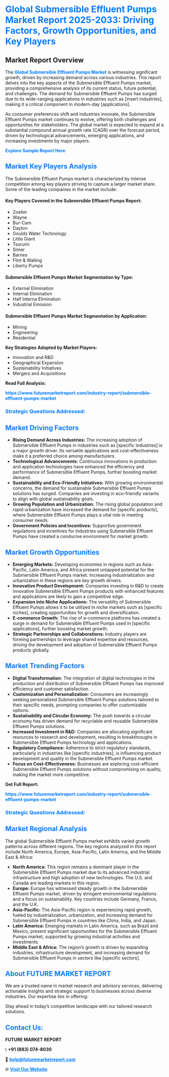 <h1 style="color: #007BFF;">Global Submersible Effluent Pumps Market Report 2025-2033: Driving Factors, Growth Opportunities, and Key Players</h1>

<section id="overview">
<h2>Market Report Overview</h2>
<p>The <a href="https://www.futuremarketreport.com/industry-report/submersible-effluent-pumps-market" style="color: #007BFF; text-decoration: none;"><strong>Global Submersible Effluent Pumps Market</strong></a> is witnessing significant growth, driven by increasing demand across various industries. This report delves into the key aspects of the Submersible Effluent Pumps market, providing a comprehensive analysis of its current status, future potential, and challenges. The demand for Submersible Effluent Pumps has surged due to its wide-ranging applications in industries such as [insert industries], making it a critical component in modern-day [applications].</p>
<p>As consumer preferences shift and industries innovate, the Submersible Effluent Pumps market continues to evolve, offering both challenges and opportunities for stakeholders. The global market is expected to expand at a substantial compound annual growth rate (CAGR) over the forecast period, driven by technological advancements, emerging applications, and increasing investments by major players.</p>
</section>

<section id="overview">
<p><a href="https://www.futuremarketreport.com/request-sample/reportId=103189" style="color: #007BFF; text-decoration: none;"><strong>Explore Sample Report Here</strong></a></p>
</section>

<section id="key-players">
<h2 style="color: #007BFF;">Market Key Players Analysis</h2>
<p>The Submersible Effluent Pumps market is characterized by intense competition among key players striving to capture a larger market share. Some of the leading companies in the market include:</p>
<h4>Key Players Covered in the Submersible Effluent Pumps Report:</h4>
<ul><li>Zoeller</li><li>Wayne</li><li>Bur-Cam</li><li>Dayton</li><li>Goulds Water Technology</li><li>Little Giant</li><li>Tsurumi</li><li>Simer</li><li>Barnes</li><li>Flint &amp; Walling</li><li>Liberty Pumps</li></ul>
<h4>Submersible Effluent Pumps Market Segmentation by Type:</h4>
<ul><li>External Elimination</li><li>Internal Elimination</li><li>Half Interna Elimination</li><li>Industrial Emission</li></ul>

<h4>Submersible Effluent Pumps Market Segmentation by Application:</h4>
<ul><li>Mining</li><li>Engineering</li><li>Residential</li></ul>
<p><strong>Key Strategies Adopted by Market Players:</strong></p>
<ul>
<li>Innovation and R&D</li>
<li>Geographical Expansion</li>
<li>Sustainability Initiatives</li>
<li>Mergers and Acquisitions</li>
</ul>
</section>

<section>
<p><strong>Read Full Analysis: </strong></p><a href="https://www.futuremarketreport.com/industry-report/submersible-effluent-pumps-market" style="color: #007BFF; text-decoration: none;"><strong>https://www.futuremarketreport.com/industry-report/submersible-effluent-pumps-market</strong></a>
<h3 style="color: #007BFF;">Strategic Questions Addressed:</h3>
</section>

<section id="driving-factors">
<h2 style="color: #007BFF;">Market Driving Factors</h2>
<ul>
<li><strong>Rising Demand Across Industries:</strong> The increasing adoption of Submersible Effluent Pumps in industries such as [specific industries] is a major growth driver. Its versatile applications and cost-effectiveness make it a preferred choice among manufacturers.</li>
<li><strong>Technological Advancements:</strong> Continuous innovations in production and application technologies have enhanced the efficiency and performance of Submersible Effluent Pumps, further boosting market demand.</li>
<li><strong>Sustainability and Eco-Friendly Initiatives:</strong> With growing environmental concerns, the demand for sustainable Submersible Effluent Pumps solutions has surged. Companies are investing in eco-friendly variants to align with global sustainability goals.</li>
<li><strong>Growing Population and Urbanization:</strong> The rising global population and rapid urbanization have increased the demand for [specific products], where Submersible Effluent Pumps plays a vital role in meeting consumer needs.</li>
<li><strong>Government Policies and Incentives:</strong> Supportive government regulations and incentives for industries using Submersible Effluent Pumps have created a conducive environment for market growth.</li>
</ul>
</section>

<section id="growth-opportunities">
<h2 style="color: #007BFF;">Market Growth Opportunities</h2>
<ul>
<li><strong>Emerging Markets:</strong> Developing economies in regions such as Asia-Pacific, Latin America, and Africa present untapped potential for the Submersible Effluent Pumps market. Increasing industrialization and urbanization in these regions are key growth drivers.</li>
<li><strong>Innovative Product Development:</strong> Companies investing in R&D to create innovative Submersible Effluent Pumps products with enhanced features and applications are likely to gain a competitive edge.</li>
<li><strong>Expansion into Niche Applications:</strong> The versatility of Submersible Effluent Pumps allows it to be utilized in niche markets such as [specific niches], creating opportunities for growth and diversification.</li>
<li><strong>E-commerce Growth:</strong> The rise of e-commerce platforms has created a surge in demand for Submersible Effluent Pumps used in [specific applications], further boosting market growth.</li>
<li><strong>Strategic Partnerships and Collaborations:</strong> Industry players are forming partnerships to leverage shared expertise and resources, driving the development and adoption of Submersible Effluent Pumps products globally.</li>
</ul>
</section>

<section id="trending-factors">
<h2 style="color: #007BFF;">Market Trending Factors</h2>
<ul>
<li><strong>Digital Transformation:</strong> The integration of digital technologies in the production and distribution of Submersible Effluent Pumps has improved efficiency and customer satisfaction.</li>
<li><strong>Customization and Personalization:</strong> Consumers are increasingly seeking personalized Submersible Effluent Pumps solutions tailored to their specific needs, prompting companies to offer customizable options.</li>
<li><strong>Sustainability and Circular Economy:</strong> The push towards a circular economy has driven demand for recyclable and reusable Submersible Effluent Pumps solutions.</li>
<li><strong>Increased Investment in R&D:</strong> Companies are allocating significant resources to research and development, resulting in breakthroughs in Submersible Effluent Pumps technology and applications.</li>
<li><strong>Regulatory Compliance:</strong> Adherence to strict regulatory standards, particularly in industries like [specific industries], is influencing product development and quality in the Submersible Effluent Pumps market.</li>
<li><strong>Focus on Cost-Effectiveness:</strong> Businesses are exploring cost-efficient Submersible Effluent Pumps solutions without compromising on quality, making the market more competitive.</li>
</ul>
</section>

<section>
<p><strong>Get Full Report: </strong></p><a href="https://www.futuremarketreport.com/industry-report/submersible-effluent-pumps-market" style="color: #007BFF; text-decoration: none;"><strong>https://www.futuremarketreport.com/industry-report/submersible-effluent-pumps-market</strong></a>
<h3 style="color: #007BFF;">Strategic Questions Addressed:</h3>
</section>


<section id="regional-analysis">
<h2 style="color: #007BFF;">Market Regional Analysis</h2>
<p>The global Submersible Effluent Pumps market exhibits varied growth patterns across different regions. The key regions analyzed in this report include North America, Europe, Asia-Pacific, Latin America, and the Middle East & Africa:</p>
<ul>
<li><strong>North America:</strong> This region remains a dominant player in the Submersible Effluent Pumps market due to its advanced industrial infrastructure and high adoption of new technologies. The U.S. and Canada are leading markets in this region.</li>
<li><strong>Europe:</strong> Europe has witnessed steady growth in the Submersible Effluent Pumps market, driven by stringent environmental regulations and a focus on sustainability. Key countries include Germany, France, and the U.K.</li>
<li><strong>Asia-Pacific:</strong> The Asia-Pacific region is experiencing rapid growth, fueled by industrialization, urbanization, and increasing demand for Submersible Effluent Pumps in countries like China, India, and Japan.</li>
<li><strong>Latin America:</strong> Emerging markets in Latin America, such as Brazil and Mexico, present significant opportunities for the Submersible Effluent Pumps market, supported by growing industrial activities and investments.</li>
<li><strong>Middle East & Africa:</strong> The region’s growth is driven by expanding industries, infrastructure development, and increasing demand for Submersible Effluent Pumps in sectors like [specific sectors].</li>
</ul>
</section>

<footer>
<h2 style="color: #007BFF;">About FUTURE MARKET REPORT</h2>
<p>We are a trusted name in market research and advisory services, delivering actionable insights and strategic support to businesses across diverse industries. Our expertise lies in offering:</p>

<p>Stay ahead in today’s competitive landscape with our tailored research solutions.</p>

<h2 style="color: #007BFF;">Contact Us:</h2>
<p><strong>FUTURE MARKET REPORT</strong></p>
<p>📞 <strong>+91 (883) 074-8030</strong></p>
<p>📧 <strong><a href="mailto:help@futuremarketreport.com" style="color: #007BFF;">help@futuremarketreport.com</a></strong></p>
<p>🌐 <strong><a href="https://www.futuremarketreport.com/" style="color: #007BFF;">Visit Our Website</a></strong></p>
</footer>